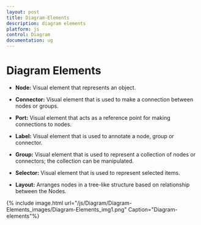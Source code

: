 ```yaml
---
layout: post
title: Diagram-Elements
description: diagram elements
platform: js
control: Diagram
documentation: ug
---
```


# Diagram Elements

* **Node:** Visual element that represents an object.

* **Connector:** Visual element that is used to make a connection between nodes or groups.

* **Port:** Visual element that acts as a reference point for making connections to nodes.

* **Label:** Visual element that is used to annotate a node, group or connector.

* **Group:** Visual element that is used to represent a collection of nodes or connectors; the collection can be manipulated.

* **Selector:** Visual element that is used to represent selected items.

* **Layout:** Arranges nodes in a tree-like structure based on relationship between the Nodes.

{% include image.html url="/js/Diagram/Diagram-Elements_images/Diagram-Elements_img1.png" Caption="Diagram-elements"%}
